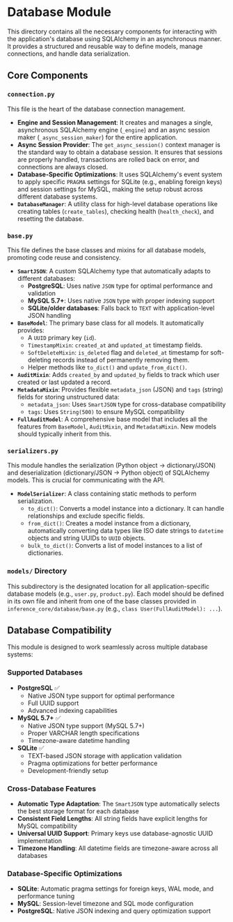 # Database Module

This directory contains all the necessary components for interacting with the application's database using SQLAlchemy in an asynchronous manner. It provides a structured and reusable way to define models, manage connections, and handle data serialization.

## Core Components

### `connection.py`

This file is the heart of the database connection management.

- **Engine and Session Management**: It creates and manages a single, asynchronous SQLAlchemy engine (`_engine`) and an async session maker (`_async_session_maker`) for the entire application.
- **Async Session Provider**: The `get_async_session()` context manager is the standard way to obtain a database session. It ensures that sessions are properly handled, transactions are rolled back on error, and connections are always closed.
- **Database-Specific Optimizations**: It uses SQLAlchemy's event system to apply specific `PRAGMA` settings for SQLite (e.g., enabling foreign keys) and session settings for MySQL, making the setup robust across different database systems.
- **`DatabaseManager`**: A utility class for high-level database operations like creating tables (`create_tables`), checking health (`health_check`), and resetting the database.

### `base.py`

This file defines the base classes and mixins for all database models, promoting code reuse and consistency.

- **`SmartJSON`**: A custom SQLAlchemy type that automatically adapts to different databases:
  - **PostgreSQL**: Uses native `JSON` type for optimal performance and validation
  - **MySQL 5.7+**: Uses native `JSON` type with proper indexing support
  - **SQLite/older databases**: Falls back to `TEXT` with application-level JSON handling
- **`BaseModel`**: The primary base class for all models. It automatically provides:
  - A `UUID` primary key (`id`).
  - `TimestampMixin`: `created_at` and `updated_at` timestamp fields.
  - `SoftDeleteMixin`: `is_deleted` flag and `deleted_at` timestamp for soft-deleting records instead of permanently removing them.
  - Helper methods like `to_dict()` and `update_from_dict()`.
- **`AuditMixin`**: Adds `created_by` and `updated_by` fields to track which user created or last updated a record.
- **`MetadataMixin`**: Provides flexible `metadata_json` (JSON) and `tags` (string) fields for storing unstructured data:
  - `metadata_json`: Uses `SmartJSON` type for cross-database compatibility
  - `tags`: Uses `String(500)` to ensure MySQL compatibility
- **`FullAuditModel`**: A comprehensive base model that includes all the features from `BaseModel`, `AuditMixin`, and `MetadataMixin`. New models should typically inherit from this.

### `serializers.py`

This module handles the serialization (Python object -> dictionary/JSON) and deserialization (dictionary/JSON -> Python object) of SQLAlchemy models. This is crucial for communicating with the API.

- **`ModelSerializer`**: A class containing static methods to perform serialization.
  - `to_dict()`: Converts a model instance into a dictionary. It can handle relationships and exclude specific fields.
  - `from_dict()`: Creates a model instance from a dictionary, automatically converting data types like ISO date strings to `datetime` objects and string UUIDs to `UUID` objects.
  - `bulk_to_dict()`: Converts a list of model instances to a list of dictionaries.

### `models/` Directory

This subdirectory is the designated location for all application-specific database models (e.g., `user.py`, `product.py`). Each model should be defined in its own file and inherit from one of the base classes provided in `inference_core/database/base.py` (e.g., `class User(FullAuditModel): ...`).

## Database Compatibility

This module is designed to work seamlessly across multiple database systems:

### Supported Databases

- **PostgreSQL** ✅
  - Native JSON type support for optimal performance
  - Full UUID support
  - Advanced indexing capabilities
- **MySQL 5.7+** ✅
  - Native JSON type support (MySQL 5.7+)
  - Proper VARCHAR length specifications
  - Timezone-aware datetime handling
- **SQLite** ✅
  - TEXT-based JSON storage with application validation
  - Pragma optimizations for better performance
  - Development-friendly setup

### Cross-Database Features

- **Automatic Type Adaptation**: The `SmartJSON` type automatically selects the best storage format for each database
- **Consistent Field Lengths**: All string fields have explicit lengths for MySQL compatibility
- **Universal UUID Support**: Primary keys use database-agnostic UUID implementation
- **Timezone Handling**: All datetime fields are timezone-aware across all databases

### Database-Specific Optimizations

- **SQLite**: Automatic pragma settings for foreign keys, WAL mode, and performance tuning
- **MySQL**: Session-level timezone and SQL mode configuration
- **PostgreSQL**: Native JSON indexing and query optimization support
